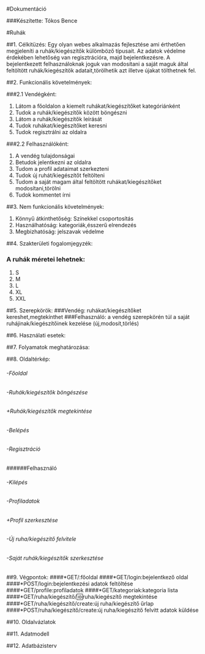 #Dokumentáció

###Készítette: Tókos Bence

#Ruhák

##1. Célkitüzés:
Egy olyan webes alkalmazás fejlesztése ami érthetően megjeleníti a ruhák/kiegészítők külömböző típusait.
Az adatok védelme érdekében lehetőség van regisztrációra, majd bejelentkezésre. A bejelentkezett felhasználoknak joguk van modosítani a saját maguk által feltöltött ruhák/kiegészítök adatait,törölhetik azt illetve újakat tölthetnek fel.

##2. Funkcionális követelmények:

###2.1 Vendégként:
<ol>
<li>Látom a főoldalon a kiemelt ruhákat/kiegészítőket kategóriánként</li>
<li>Tudok a ruhák/kiegészítők között böngészni</li>
<li>Látom a ruhák/kiegészítők leírását</li>
<li>Tudok ruhákat/kiegészítőket keresni</li>
<li>Tudok regisztrálni az oldalra</li>
</ol>

###2.2 Felhasználóként:
<ol>
<li>A vendég tulajdonságai</li>
<li>Betudok jelentkezni az oldalra</li>
<li>Tudom a profil adataimat szerkezteni</li>
<li>Tudok új ruhát/kiegészítőt feltölteni</li>
<li>Tudom a saját magam által feltöltött ruhákat/kiegészítőket modosítani,törölni</li>
<li>Tudok kommentet írni</li>
</ol>

##3. Nem funkcionális követelmények:
<ol>
<li>Könnyű átkinthetőség: Színekkel csoportosítás</li>
<li>Használhatóság: kategoriák,ésszerű elrendezés</li>
<li>Megbizhatóság: jelszavak védelme</li>
</ol>

##4. Szakterületi fogalomjegyzék:
### A ruhák méretei lehetnek:
<ol>
<li>S</li>
<li>M</li>
<li>L</li>
<li>XL</li>
<li>XXL</li>
</ol>

##5. Szerepkörök:
###Vendég: ruhákat/kiegészítőket kereshet,megtekínthet
###Felhasználó: a vendég szerepkörén túl a saját ruhájinak/kiegészítőinek kezelése (új,modosít,törlés)

##6. Használati esetek:


##7. Folyamatok meghatározása:



##8. Oldaltérkép:
######  -Főoldal<br>
######  -Ruhák/kiegészítők böngészése<br>
######       +Ruhák/kiegészítők megtekintése<br>
######   -Belépés<br>
######   -Regisztráció

######Felhasználó
######  -Kilépés
######  -Profiladatok
######    +Profil szerkesztése
######   -Új ruha/kiegészítő felvitele
######   -Saját ruhák/kiegészítők szerkesztése
 
##9. Végpontok:
####*GET/:főoldal
####*GET/login:bejelentkező oldal
####*POST/login:bejelentkezési adatok feltöltése
####*GET/profile:profiladatok
####*GET/kategoriak:kategoria lista
####*GET/ruha/kiegészítő/:id:ruha/kiegészítő megtekintése
####*GET/ruha/kiegészítő/create:új ruha/kiegészítő űrlap
####*POST/ruha/kiegészítő/create:új ruha/kiegészítő felvitt adatok küldése

##10. Oldalvázlatok


##11. Adatmodell


##12. Adatbázisterv


